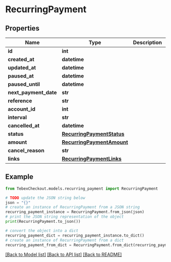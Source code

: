 # RecurringPayment


## Properties

Name | Type | Description | Notes
------------ | ------------- | ------------- | -------------
**id** | **int** |  | [optional] 
**created_at** | **datetime** |  | [optional] 
**updated_at** | **datetime** |  | [optional] 
**paused_at** | **datetime** |  | [optional] 
**paused_until** | **datetime** |  | [optional] 
**next_payment_date** | **str** |  | [optional] 
**reference** | **str** |  | [optional] 
**account_id** | **int** |  | [optional] 
**interval** | **str** |  | [optional] 
**cancelled_at** | **datetime** |  | [optional] 
**status** | [**RecurringPaymentStatus**](RecurringPaymentStatus.md) |  | [optional] 
**amount** | [**RecurringPaymentAmount**](RecurringPaymentAmount.md) |  | [optional] 
**cancel_reason** | **str** |  | [optional] 
**links** | [**RecurringPaymentLinks**](RecurringPaymentLinks.md) |  | [optional] 

## Example

```python
from TebexCheckout.models.recurring_payment import RecurringPayment

# TODO update the JSON string below
json = "{}"
# create an instance of RecurringPayment from a JSON string
recurring_payment_instance = RecurringPayment.from_json(json)
# print the JSON string representation of the object
print(RecurringPayment.to_json())

# convert the object into a dict
recurring_payment_dict = recurring_payment_instance.to_dict()
# create an instance of RecurringPayment from a dict
recurring_payment_from_dict = RecurringPayment.from_dict(recurring_payment_dict)
```
[[Back to Model list]](../README.md#documentation-for-models) [[Back to API list]](../README.md#documentation-for-api-endpoints) [[Back to README]](../README.md)


